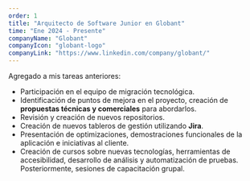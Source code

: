 ```yaml
---
order: 1
title: "Arquitecto de Software Junior en Globant"
time: "Ene 2024 - Presente"
companyName: "Globant"
companyIcon: "globant-logo"
companyLink: "https://www.linkedin.com/company/globant/"
---
```


Agregado a mis tareas anteriores:

- Participación en el equipo de migración tecnológica.
- Identificación de puntos de mejora en el proyecto, creación de **propuestas técnicas y comerciales** para abordarlos.
- Revisión y creación de nuevos repositorios.
- Creación de nuevos tableros de gestión utilizando **Jira**.
- Presentación de optimizaciones, demostraciones funcionales de la aplicación e iniciativas al cliente.
- Creación de cursos sobre nuevas tecnologías, herramientas de accesibilidad, desarrollo de análisis y automatización de pruebas. Posteriormente, sesiones de capacitación grupal.
